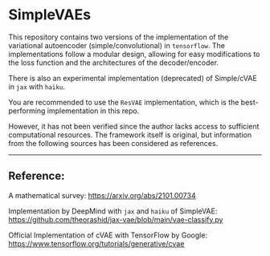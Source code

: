 # SimpleVAEs

This repository contains two versions of the implementation of the variational autoencoder (simple/convolutional) in `tensorflow`. The implementations follow a modular design, allowing for easy modifications to the loss function and the architectures of the decoder/encoder. 

There is also an experimental implementation (deprecated) of Simple/cVAE in `jax` with `haiku`. 

You are recommended to use the `ResVAE` implementation, which is the best-performing implementation in this repo.

However, it has not been verified since the author lacks access to sufficient computational resources. The framework itself is original, but information from the following sources has been considered as references.

--- 

## Reference:

A mathematical survey: https://arxiv.org/abs/2101.00734

Implementation by DeepMind with `jax` and `haiku` of SimpleVAE: https://github.com/theorashid/jax-vae/blob/main/vae-classify.py

Official Implementation of cVAE with TensorFlow by Google: https://www.tensorflow.org/tutorials/generative/cvae
